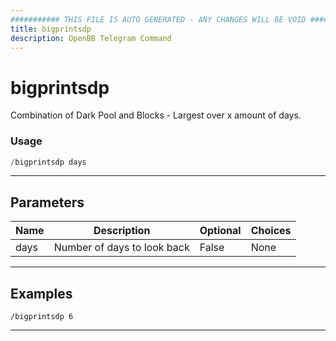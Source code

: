 ```yaml
---
########### THIS FILE IS AUTO GENERATED - ANY CHANGES WILL BE VOID ###########
title: bigprintsdp
description: OpenBB Telegram Command
---
```


# bigprintsdp

Combination of Dark Pool and Blocks - Largest over x amount of days.

### Usage

```python wordwrap
/bigprintsdp days
```

---

## Parameters

| Name | Description | Optional | Choices |
| ---- | ----------- | -------- | ------- |
| days | Number of days to look back | False | None |


---

## Examples

```
/bigprintsdp 6
```

---
